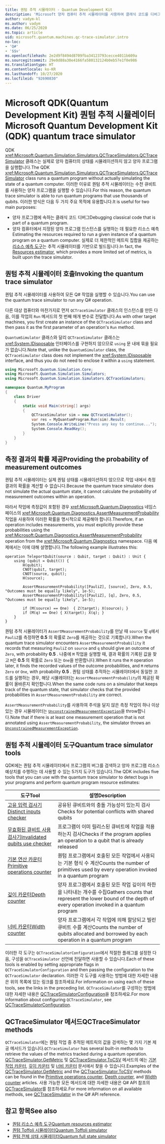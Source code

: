 ```yaml
---
title: 퀀텀 추적 시뮬레이터 - Quantum Development Kit
description: 'Microsoft 양자 컴퓨터 추적 시뮬레이터를 사용하여 클래식 코드를 디버그하고 Q# 프로그램의 리소스 요구 사항을 예측하는 방법을 알아봅니다.'
author: vadym-kl
ms.author: vadym
ms.date: 06/25/2020
ms.topic: article
uid: microsoft.quantum.machines.qc-trace-simulator.intro
no-loc:
- 'Q#'
- '$$v'
ms.openlocfilehash: 2e2d9f8494d8709fba34123793cecce4011b609a
ms.sourcegitcommit: 29e0d88a30e4166fa580132124b0eb57e1f0e986
ms.translationtype: HT
ms.contentlocale: ko-KR
ms.lasthandoff: 10/27/2020
ms.locfileid: "92690830"
---
```

# <a name="microsoft-quantum-development-kit-qdk-quantum-trace-simulator"></a><span data-ttu-id="93268-103">Microsoft QDK(Quantum Development Kit) 퀀텀 추적 시뮬레이터</span><span class="sxs-lookup"><span data-stu-id="93268-103">Microsoft Quantum Development Kit (QDK) quantum trace simulator</span></span>

<span data-ttu-id="93268-104">QDK <xref:Microsoft.Quantum.Simulation.Simulators.QCTraceSimulators.QCTraceSimulator> 클래스는 실제로 양자 컴퓨터의 상태를 시뮬레이션하지 않고 양자 프로그램을 실행합니다.</span><span class="sxs-lookup"><span data-stu-id="93268-104">The QDK <xref:Microsoft.Quantum.Simulation.Simulators.QCTraceSimulators.QCTraceSimulator> class runs a quantum program without actually simulating the state of a quantum computer.</span></span> <span data-ttu-id="93268-105">이러한 이유로 퀀텀 추적 시뮬레이터는 수천 큐비트를 사용하는 양자 프로그램을 실행할 수 있습니다.</span><span class="sxs-lookup"><span data-stu-id="93268-105">For this reason, the quantum trace simulator is able to run quantum programs that use thousands of qubits.</span></span>  <span data-ttu-id="93268-106">이러한 방식은 다음 두 가지 주요 목적에 유용합니다.</span><span class="sxs-lookup"><span data-stu-id="93268-106">It is useful for two main purposes:</span></span> 

* <span data-ttu-id="93268-107">양자 프로그램에 속하는 클래식 코드 디버그</span><span class="sxs-lookup"><span data-stu-id="93268-107">Debugging classical code that is part of a quantum program.</span></span> 
* <span data-ttu-id="93268-108">양자 컴퓨터에서 지정된 양자 프로그램 인스턴스를 실행하는 데 필요한 리소스 예측</span><span class="sxs-lookup"><span data-stu-id="93268-108">Estimating the resources required to run a given instance of a quantum program on a quantum computer.</span></span> <span data-ttu-id="93268-109">실제로 더 제한적인 메트릭 집합을 제공하는 [리소스 예측 도구](xref:microsoft.quantum.machines.resources-estimator)는 추적 시뮬레이터를 기반으로 빌드됩니다.</span><span class="sxs-lookup"><span data-stu-id="93268-109">In fact, the [Resources estimator](xref:microsoft.quantum.machines.resources-estimator), which provides a more limited set of metrics, is built upon the trace simulator.</span></span>

## <a name="invoking-the-quantum-trace-simulator"></a><span data-ttu-id="93268-110">퀀텀 추적 시뮬레이터 호출</span><span class="sxs-lookup"><span data-stu-id="93268-110">Invoking the quantum trace simulator</span></span>

<span data-ttu-id="93268-111">퀀텀 추적 시뮬레이터를 사용하여 모든 Q# 작업을 실행할 수 있습니다.</span><span class="sxs-lookup"><span data-stu-id="93268-111">You can use the quantum trace simulator to run any Q# operation.</span></span>

<span data-ttu-id="93268-112">다른 대상 컴퓨터와 마찬가지로 먼저 `QCTraceSimulator` 클래스의 인스턴스를 만든 다음, 이를 작업의 `Run` 메서드의 첫 번째 매개 변수로 전달합니다.</span><span class="sxs-lookup"><span data-stu-id="93268-112">As with other target machines, you first create an instance of the `QCTraceSimulator` class and then pass it as the first parameter of an operation's `Run` method.</span></span>

<span data-ttu-id="93268-113">`QuantumSimulator` 클래스와 달리 `QCTraceSimulator` 클래스는 <xref:System.IDisposable> 인터페이스를 구현하지 않으므로 `using` 문 내에 묶을 필요가 없습니다.</span><span class="sxs-lookup"><span data-stu-id="93268-113">Note that, unlike the `QuantumSimulator` class, the `QCTraceSimulator` class does not implement the <xref:System.IDisposable> interface, and thus you do not need to enclose it within a `using` statement.</span></span>

```csharp
using Microsoft.Quantum.Simulation.Core;
using Microsoft.Quantum.Simulation.Simulators;
using Microsoft.Quantum.Simulation.Simulators.QCTraceSimulators;

namespace Quantum.MyProgram
{
    class Driver
    {
        static void Main(string[] args)
        {
            QCTraceSimulator sim = new QCTraceSimulator();
            var res = MyQuantumProgram.Run(sim).Result;
            System.Console.WriteLine("Press any key to continue...");
            System.Console.ReadKey();
        }
    }
}
```

## <a name="providing-the-probability-of-measurement-outcomes"></a><span data-ttu-id="93268-114">측정 결과의 확률 제공</span><span class="sxs-lookup"><span data-stu-id="93268-114">Providing the probability of measurement outcomes</span></span>

<span data-ttu-id="93268-115">퀀텀 추적 시뮬레이터는 실제 퀀텀 상태를 시뮬레이션하지 않으므로 작업 내에서 측정 결과의 확률을 계산할 수 없습니다.</span><span class="sxs-lookup"><span data-stu-id="93268-115">Because the quantum trace simulator does not simulate the actual quantum state, it cannot calculate the probability of measurement outcomes within an operation.</span></span> 

<span data-ttu-id="93268-116">따라서 작업에 측정값이 포함된 경우 <xref:Microsoft.Quantum.Diagnostics> 네임스페이스의 <xref:Microsoft.Quantum.Diagnostics.AssertMeasurementProbability> 작업을 사용하여 이러한 확률을 명시적으로 제공해야 합니다.</span><span class="sxs-lookup"><span data-stu-id="93268-116">Therefore, if an operation includes measurements, you must explicitly provide these probabilities using the <xref:Microsoft.Quantum.Diagnostics.AssertMeasurementProbability> operation from the <xref:Microsoft.Quantum.Diagnostics> namespace.</span></span> <span data-ttu-id="93268-117">다음 예제에서는 이에 대해 설명합니다.</span><span class="sxs-lookup"><span data-stu-id="93268-117">The following example illustrates this:</span></span>

```qsharp
operation TeleportQubit(source : Qubit, target : Qubit) : Unit {
    using (qubit = Qubit()) {
        H(qubit);
        CNOT(qubit, target);
        CNOT(source, qubit);
        H(source);

        AssertMeasurementProbability([PauliZ], [source], Zero, 0.5, "Outcomes must be equally likely", 1e-5);
        AssertMeasurementProbability([PauliZ], [q], Zero, 0.5, "Outcomes must be equally likely", 1e-5);

        if (M(source) == One)  { Z(target); X(source); }
        if (M(q) == One) { X(target); X(q); }
    }
}
```

<span data-ttu-id="93268-118">퀀텀 추적 시뮬레이터가 `AssertMeasurementProbability`를 만날 때 `source` 및 `q`에서 `PauliZ`를 측정하면 **0.5** 의 확률로 `Zero`를 제공하는 것으로 기록합니다.</span><span class="sxs-lookup"><span data-stu-id="93268-118">When the quantum trace simulator encounters `AssertMeasurementProbability` it records that measuring `PauliZ` on `source` and `q` should give an outcome of `Zero`, with probability **0.5** .</span></span> <span data-ttu-id="93268-119">나중에 `M` 작업을 실행할 때, 결과 확률의 기록된 값을 찾고 `M`은 **0.5** 의 확률로 `Zero` 또는 `One`을 반환합니다.</span><span class="sxs-lookup"><span data-stu-id="93268-119">When it runs the `M` operation later, it finds the recorded values of the outcome probabilities, and `M` returns `Zero` or `One`, with probability **0.5** .</span></span> <span data-ttu-id="93268-120">퀀텀 상태를 추적하는 시뮬레이터에서 동일한 코드를 실행하는 경우, 해당 시뮬레이터는 `AssertMeasurementProbability`의 제공된 확률이 올바른지 확인합니다.</span><span class="sxs-lookup"><span data-stu-id="93268-120">When the same code runs on a simulator that keeps track of the quantum state, that simulator checks that the provided probabilities in `AssertMeasurementProbability` are correct.</span></span>

<span data-ttu-id="93268-121">`AssertMeasurementProbability`를 사용하여 주석을 달지 않은 측정 작업이 하나 이상 있는 경우 시뮬레이터는 [`UnconstrainedMeasurementException`](https://docs.microsoft.com/dotnet/api/microsoft.quantum.simulation.simulators.qctracesimulators.unconstrainedmeasurementexception)을 throw합니다.</span><span class="sxs-lookup"><span data-stu-id="93268-121">Note that if there is at least one measurement operation that is not annotated using `AssertMeasurementProbability`, the simulator throws an [`UnconstrainedMeasurementException`](https://docs.microsoft.com/dotnet/api/microsoft.quantum.simulation.simulators.qctracesimulators.unconstrainedmeasurementexception).</span></span>

## <a name="quantum-trace-simulator-tools"></a><span data-ttu-id="93268-122">퀀텀 추적 시뮬레이터 도구</span><span class="sxs-lookup"><span data-stu-id="93268-122">Quantum trace simulator tools</span></span>

<span data-ttu-id="93268-123">QDK에는 퀀텀 추적 시뮬레이터에서 프로그램의 버그를 검색하고 양자 프로그램 리소스 예상치를 수행하는 데 사용할 수 있는 5가지 도구가 있습니다.</span><span class="sxs-lookup"><span data-stu-id="93268-123">The QDK includes five tools that you can use with the quantum trace simulator to detect bugs in your programs and perform quantum program resource estimates:</span></span> 

|<span data-ttu-id="93268-124">도구</span><span class="sxs-lookup"><span data-stu-id="93268-124">Tool</span></span> | <span data-ttu-id="93268-125">설명</span><span class="sxs-lookup"><span data-stu-id="93268-125">Description</span></span> |
|-----| -----|
|[<span data-ttu-id="93268-126">고유 입력 검사기</span><span class="sxs-lookup"><span data-stu-id="93268-126">Distinct inputs checker</span></span>](xref:microsoft.quantum.machines.qc-trace-simulator.distinct-inputs) |<span data-ttu-id="93268-127">공유된 큐비트와의 충돌 가능성이 있는지 검사</span><span class="sxs-lookup"><span data-stu-id="93268-127">Checks for potential conflicts with shared qubits</span></span> |
|[<span data-ttu-id="93268-128">무효화된 큐비트 사용 검사기</span><span class="sxs-lookup"><span data-stu-id="93268-128">Invalidated qubits use checker</span></span>](xref:microsoft.quantum.machines.qc-trace-simulator.invalidated-qubits)  |<span data-ttu-id="93268-129">프로그램이 이미 릴리스된 큐비트에 작업을 적용하는지 검사</span><span class="sxs-lookup"><span data-stu-id="93268-129">Checks if the program applies an operation to a qubit that is already released</span></span> |
|[<span data-ttu-id="93268-130">기본 연산 카운터</span><span class="sxs-lookup"><span data-stu-id="93268-130">Primitive operations counter</span></span>](xref:microsoft.quantum.machines.qc-trace-simulator.primitive-counter)  | <span data-ttu-id="93268-131">퀀텀 프로그램에서 호출된 모든 작업에서 사용되는 기본 형식 수 계산</span><span class="sxs-lookup"><span data-stu-id="93268-131">Counts the number of primitives used by every operation invoked in a quantum program</span></span>  |
|[<span data-ttu-id="93268-132">깊이 카운터</span><span class="sxs-lookup"><span data-stu-id="93268-132">Depth counter</span></span>](xref:microsoft.quantum.machines.qc-trace-simulator.depth-counter)  |<span data-ttu-id="93268-133">양자 프로그램에서 호출된 모든 작업 깊이의 하한을 나타내는 개수를 수집</span><span class="sxs-lookup"><span data-stu-id="93268-133">Gathers counts that represent the lower bound of the depth of every operation invoked in a quantum program</span></span>   |
|[<span data-ttu-id="93268-134">너비 카운터</span><span class="sxs-lookup"><span data-stu-id="93268-134">Width counter</span></span>](xref:microsoft.quantum.machines.qc-trace-simulator.width-counter)  |<span data-ttu-id="93268-135">양자 프로그램에서 각 작업에 의해 할당되고 빌린 큐비트 수를 계산</span><span class="sxs-lookup"><span data-stu-id="93268-135">Counts the number of qubits allocated and borrowed by each operation in a quantum program</span></span> |

<span data-ttu-id="93268-136">이러한 각 도구는 `QCTraceSimulatorConfiguration`에서 적절한 플래그를 설정한 다음, 구성을 `QCTraceSimulator` 선언에 전달하면 사용할 수 있습니다.</span><span class="sxs-lookup"><span data-stu-id="93268-136">Each of these tools is enabled by setting appropriate flags in `QCTraceSimulatorConfiguration` and then passing the configuration to the `QCTraceSimulator` declaration.</span></span> <span data-ttu-id="93268-137">이러한 각 도구를 사용하는 방법에 대한 자세한 내용은 위의 목록에 있는 링크를 참조하세요.</span><span class="sxs-lookup"><span data-stu-id="93268-137">For information on using each of these tools, see the links in the preceding list.</span></span> <span data-ttu-id="93268-138">`QCTraceSimulator`를 구성하는 방법에 대한 자세한 내용은 [QCTraceSimulatorConfiguration](xref:Microsoft.Quantum.Simulation.Simulators.QCTraceSimulators.QCTraceSimulatorConfiguration)을 참조하세요.</span><span class="sxs-lookup"><span data-stu-id="93268-138">For more information about configuring `QCTraceSimulator`, see [QCTraceSimulatorConfiguration](xref:Microsoft.Quantum.Simulation.Simulators.QCTraceSimulators.QCTraceSimulatorConfiguration).</span></span>

## <a name="qctracesimulator-methods"></a><span data-ttu-id="93268-139">QCTraceSimulator 메서드</span><span class="sxs-lookup"><span data-stu-id="93268-139">QCTraceSimulator methods</span></span>

<span data-ttu-id="93268-140">`QCTraceSimulator`에는 퀀텀 작업 중 추적된 메트릭의 값을 검색하는 몇 가지 기본 제공 메서드가 있습니다.</span><span class="sxs-lookup"><span data-stu-id="93268-140">`QCTraceSimulator` has several built-in methods to retrieve the values of the metrics tracked during a quantum operation.</span></span> <span data-ttu-id="93268-141">[QCTraceSimulator.GetMetric](https://docs.microsoft.com/dotnet/api/microsoft.quantum.simulation.simulators.qctracesimulators.qctracesimulator.getmetric) 및 [QCTraceSimulator.ToCSV](https://docs.microsoft.com/dotnet/api/microsoft.quantum.simulation.simulators.qctracesimulators.qctracesimulator.tocsv) 메서드의 예는 [기본 작업 카운터](xref:microsoft.quantum.machines.qc-trace-simulator.primitive-counter), [깊이 카운터](xref:microsoft.quantum.machines.qc-trace-simulator.depth-counter) 및 [너비 카운터](xref:microsoft.quantum.machines.qc-trace-simulator.width-counter) 문서에서 찾을 수 있습니다.</span><span class="sxs-lookup"><span data-stu-id="93268-141">Examples of the [QCTraceSimulator.GetMetric](https://docs.microsoft.com/dotnet/api/microsoft.quantum.simulation.simulators.qctracesimulators.qctracesimulator.getmetric) and the [QCTraceSimulator.ToCSV](https://docs.microsoft.com/dotnet/api/microsoft.quantum.simulation.simulators.qctracesimulators.qctracesimulator.tocsv) methods can be found in the [Primitive operations counter](xref:microsoft.quantum.machines.qc-trace-simulator.primitive-counter), [Depth counter](xref:microsoft.quantum.machines.qc-trace-simulator.depth-counter), and [Width counter](xref:microsoft.quantum.machines.qc-trace-simulator.width-counter) articles.</span></span> <span data-ttu-id="93268-142">사용 가능한 모든 메서드에 대한 자세한 내용은 Q# API 참조의 [QCTraceSimulator](xref:Microsoft.Quantum.Simulation.Simulators.QCTraceSimulators.QCTraceSimulator)를 참조하세요.</span><span class="sxs-lookup"><span data-stu-id="93268-142">For more information on all available methods, see [QCTraceSimulator](xref:Microsoft.Quantum.Simulation.Simulators.QCTraceSimulators.QCTraceSimulator) in the Q# API reference.</span></span>  

## <a name="see-also"></a><span data-ttu-id="93268-143">참고 항목</span><span class="sxs-lookup"><span data-stu-id="93268-143">See also</span></span>

- [<span data-ttu-id="93268-144">퀀텀 리소스 예측 도구</span><span class="sxs-lookup"><span data-stu-id="93268-144">Quantum resources estimator</span></span>](xref:microsoft.quantum.machines.resources-estimator)
- [<span data-ttu-id="93268-145">퀀텀 Toffoli 시뮬레이터</span><span class="sxs-lookup"><span data-stu-id="93268-145">Quantum Toffoli simulator</span></span>](xref:microsoft.quantum.machines.toffoli-simulator)
- [<span data-ttu-id="93268-146">퀀텀 전체 상태 시뮬레이터</span><span class="sxs-lookup"><span data-stu-id="93268-146">Quantum full state simulator</span></span>](xref:microsoft.quantum.machines.full-state-simulator) 
